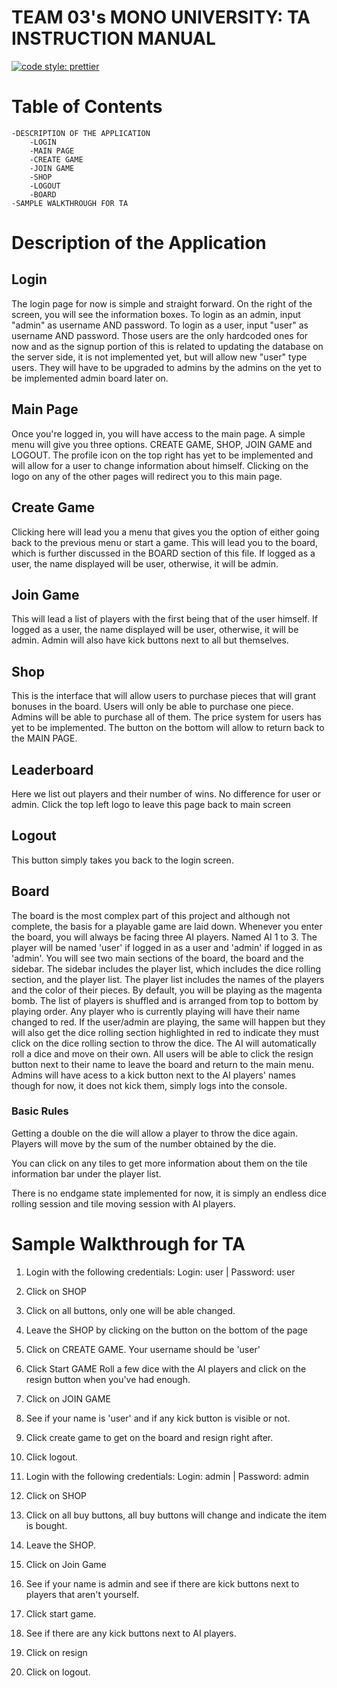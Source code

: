 # TEAM 03's MONO UNIVERSITY: TA INSTRUCTION MANUAL

[![code style: prettier](https://img.shields.io/badge/code_style-prettier-ff69b4.svg?style=flat-square)](https://github.com/prettier/prettier)

# Table of Contents
	-DESCRIPTION OF THE APPLICATION
		-LOGIN
		-MAIN PAGE
		-CREATE GAME
		-JOIN GAME
		-SHOP
		-LOGOUT
		-BOARD
	-SAMPLE WALKTHROUGH FOR TA

# Description of the Application

## Login
The login page for now is simple and straight forward.
On the right of the screen, you will see the information boxes.
To login as an admin, input "admin" as username AND password.
To login as a user, input "user" as username AND password.
Those users are the only hardcoded ones for now and as the signup portion
of this is related to updating the database on the server side, it is not
implemented yet, but will allow new "user" type users. They will have to be
upgraded to admins by the admins on the yet to be implemented admin board later on.

## Main Page
Once you're logged in, you will have access to the main page. A simple menu will give you
three options. CREATE GAME, SHOP, JOIN GAME and LOGOUT. The profile icon on the top right
has yet to be implemented and will allow for a user to change information about himself.
Clicking on the logo on any of the other pages will redirect you to this main page.

## Create Game
Clicking here will lead you a menu that gives you the option of either going back to the
previous menu or start a game. This will lead you to the board, which is further discussed in the
BOARD section of this file. If logged as a user, the name displayed will be user, otherwise, it will be admin.

## Join Game
This will lead a list of players with the first being that of the user himself.
If logged as a user, the name displayed will be user, otherwise, it will be admin.
Admin will also have kick buttons next to all but themselves.

## Shop
This is the interface that will allow users to purchase pieces that will grant bonuses in the board.
Users will only be able to purchase one piece.
Admins will be able to purchase all of them.
The price system for users has yet to be implemented.
The button on the bottom will allow to return back to the MAIN PAGE.

## Leaderboard
Here we list out players and their number of wins.
No difference for user or admin.
Click the top left logo to leave this page back to main screen

## Logout
This button simply takes you back to the login screen.

## Board
The board is the most complex part of this project and although not complete, the basis for a playable game are laid down.
Whenever you enter the board, you will always be facing three AI players. Named AI 1 to 3.
The player will be named 'user' if logged in as a user and 'admin' if logged in as 'admin'.
You will see two main sections of the board, the board and the sidebar.
The sidebar includes the player list, which includes the dice rolling section, and the player list.
The player list includes the names of the players and the color of their pieces. By default, you will be playing as
the magenta bomb.
The list of players is shuffled and is arranged from top to bottom by playing order.
Any player who is currently playing will have their name changed to red. If the user/admin are playing, the same will
happen but they will also get the dice rolling section highlighted in red to indicate they must click on the dice
rolling section to throw the dice.
The AI will automatically roll a dice and move on their own.
All users will be able to click the resign button next to their name to leave the board and return to the main menu.
Admins will have acess to a kick button next to the AI players' names though for now, it does not kick them, simply logs
into the console.

### Basic Rules
Getting a double on the die will allow a player to throw the dice again. Players will move by the sum of the number
obtained by the die.

You can click on any tiles to get more information about them on the tile information bar under the player list.

There is no endgame state implemented for now, it is simply an endless dice rolling session and tile moving session
with AI players.

# Sample Walkthrough for TA

1. Login with the following credentials: Login: user | Password: user

2. Click on SHOP

3. Click on all buttons, only one will be able changed.

4. Leave the SHOP by clicking on the button on the bottom of the page

5. Click on CREATE GAME. Your username should be 'user'

6. Click Start GAME
Roll a few dice with the AI players and click on the resign button when you've had enough.

7. Click on JOIN GAME

8. See if your name is 'user' and if any kick button is visible or not.

9. Click create game to get on the board and resign right after.

10. Click logout.

11. Login with the following credentials: Login: admin | Password: admin

12. Click on SHOP

13. Click on all buy buttons, all buy buttons will change and indicate the item is bought.

14. Leave the SHOP.

15. Click on Join Game

16. See if your name is admin and see if there are kick buttons next to players that aren't yourself.

17. Click start game.

18. See if there are any kick buttons next to AI players.

19. Click on resign

20. Click on logout.
